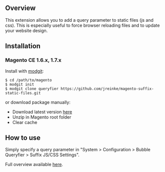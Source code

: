 ## Overview

This extension allows you to add a query parameter to static files (js and css).
This is especially useful to force browser reloading files and to update your website design.

## Installation

### Magento CE 1.6.x, 1.7.x

Install with [modgit](https://github.com/jreinke/modgit):

    $ cd /path/to/magento
    $ modgit init
    $ modgit clone queryfier https://github.com/jreinke/magento-suffix-static-files.git

or download package manually:

* Download latest version [here](https://github.com/jreinke/magento-suffix-static-files/archive/master.zip)
* Unzip in Magento root folder
* Clear cache

## How to use

Simply specify a query parameter in "System > Configuration > Bubble Queryfier > Suffix JS/CSS Settings".

Full overview available [here](http://www.bubblecode.net/en/2012/08/28/magento-a-module-to-force-static-files-reloading/).